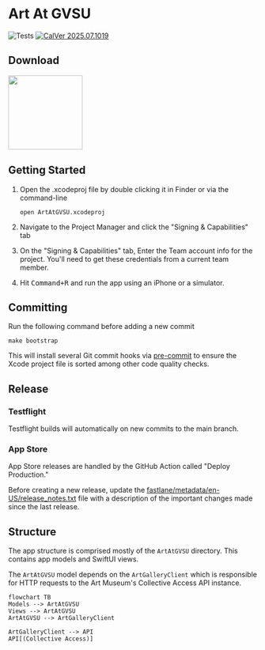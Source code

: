# Art At GVSU

![Tests](https://github.com/gvsucis/art-at-gvsu-ios/actions/workflows/ci.yml/badge.svg) [![CalVer 2025.07.1019][img_version]][url_version]

## Download

<a href="https://apple.co/3XI4pvu">
    <img src="./site/app-store-download.svg" width="150px">
</a>

## Getting Started

1. Open the .xcodeproj file by double clicking it in Finder or via the command-line

    ```
    open ArtAtGVSU.xcodeproj
    ```
1. Navigate to the Project Manager and click the "Signing & Capabilities" tab
1. On the "Signing & Capabilities" tab, Enter the Team account info for the project. You'll need to get these credentials from a current team member.
1. Hit <kbd>Command+R</kbd> and run the app using an iPhone or a simulator.

[img_version]: https://img.shields.io/static/v1.svg?label=CalVer&message=2025.07.1019&color=blue
[url_version]: https://github.com/gvsucis/art-at-gvsu-v3

## Committing

Run the following command before adding a new commit

```
make bootstrap
```

This will install several Git commit hooks via [pre-commit](https://pre-commit.com/) to ensure
the Xcode project file is sorted among other code quality checks.

## Release

### Testflight

Testflight builds will automatically on new commits to the main branch.

### App Store

App Store releases are handled by the GitHub Action called "Deploy Production."

Before creating a new release, update the [fastlane/metadata/en-US/release_notes.txt](./fastlane/metadata/en-US/release_notes.txt) file with a description of the important changes made since the last release.

## Structure

The app structure is comprised mostly of the `ArtAtGVSU` directory. This contains app models and SwiftUI views.

The `ArtAtGVSU` model depends on the `ArtGalleryClient` which is responsible for HTTP requests to the Art Museum's Collective Access API instance.

```mermaid
flowchart TB
Models --> ArtAtGVSU
Views --> ArtAtGVSU
ArtAtGVSU --> ArtGalleryClient

ArtGalleryClient --> API
API[(Collective Access)]
```
